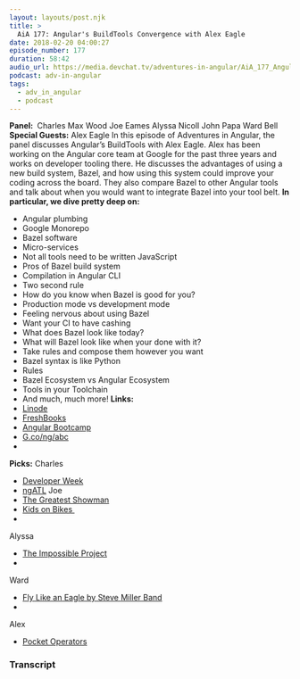```yaml
---
layout: layouts/post.njk
title: >
  AiA 177: Angular's BuildTools Convergence with Alex Eagle
date: 2018-02-20 04:00:27
episode_number: 177
duration: 58:42
audio_url: https://media.devchat.tv/adventures-in-angular/AiA_177_Angular's_BuildTools_Convergence_with_Alex_Eagle.mp3
podcast: adv-in-angular
tags:
  - adv_in_angular
  - podcast
---
```


**Panel:&nbsp;** Charles Max Wood Joe Eames Alyssa Nicoll John Papa Ward Bell **Special Guests:** Alex Eagle In this episode of Adventures in Angular, the panel discusses Angular’s BuildTools with Alex Eagle. Alex has been working on the Angular core team at Google for the past three years and works on developer tooling there. He discusses the advantages of using a new build system, Bazel, and how using this system could improve your coding across the board. They also compare Bazel to other Angular tools and talk about when you would want to integrate Bazel into your tool belt. **In particular, we dive pretty deep on:**

- Angular plumbing
- Google Monorepo
- Bazel software
- Micro-services
- Not all tools need to be written JavaScript
- Pros of Bazel build system
- Compilation in Angular CLI
- Two second rule
- How do you know when Bazel is good for you?
- Production mode vs development mode
- Feeling nervous about using Bazel
- Want your CI to have cashing
- What does Bazel look like today?
- What will Bazel look like when your done with it?
- Take rules and compose them however you want
- Bazel syntax is like Python
- Rules
- Bazel Ecosystem vs Angular Ecosystem
- Tools in your Toolchain
- And much, much more!
  **Links: &nbsp;**
- [Linode](https://promo.linode.com/adventuresinangular/)
- [FreshBooks](https://www.freshbooks.com/invoice?ref=11731&utm_source=pbm&utm_medium=affiliate-program&utm_influencer=419364&utm_campaign=podcast-influencers)
- [Angular Bootcamp](https://angularbootcamp.com/)
- [G.co/ng/abc](https://docs.google.com/document/d/1OlyiUnoTirUj4gecGxJeZBcjHcFr36RvLsvpBl2mxA8/preview)
-

**Picks:** Charles

- [Developer Week](http://www.developerweek.com/)
- [ngATL](http://ng-atl.org/)
  Joe
- [The Greatest Showman](http://www.imdb.com/title/tt1485796/)
- [Kids on Bikes&nbsp;](https://www.kickstarter.com/projects/jgilmour/kids-on-bikes-rpg-strange-adventures-in-small-town)
-

Alyssa

- [The Impossible Project](https://us.polaroidoriginals.com/pages/about-us)
-

Ward

- [Fly Like an Eagle by Steve Miller Band](https://itunes.apple.com/us/album/fly-like-an-eagle/1094808945)
-

Alex

- [Pocket Operators](https://www.teenageengineering.com/products/po)

### Transcript
